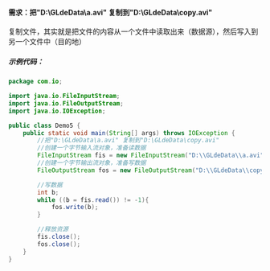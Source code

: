 #### 需求：把"D:\GLdeData\a.avi" 复制到"D:\GLdeData\copy.avi"

复制文件，其实就是把文件的内容从一个文件中读取出来（数据源），然后写入到另一个文件中（目的地）

##### 示例代码：

```java
package com.io;

import java.io.FileInputStream;
import java.io.FileOutputStream;
import java.io.IOException;

public class Demo5 {
    public static void main(String[] args) throws IOException {
        //把"D:\GLdeData\a.avi" 复制到"D:\GLdeData\copy.avi"
        //创建一个字节输入流对象，准备读数据
        FileInputStream fis = new FileInputStream("D:\\GLdeData\\a.avi");
        //创建一个字节输出流对象，准备写数据
        FileOutputStream fos = new FileOutputStream("D:\\GLdeData\\copy.avi");

        //写数据
        int b;
        while ((b = fis.read()) != -1){
            fos.write(b);
        }

        //释放资源
        fis.close();
        fos.close();
    }
}
```

